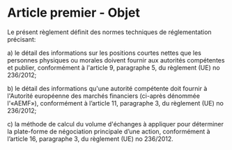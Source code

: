 # Article premier - Objet


Le présent règlement définit des normes techniques de réglementation précisant:

a) le détail des informations sur les positions courtes nettes que les personnes physiques ou morales doivent fournir aux autorités compétentes et publier, conformément à l'article 9, paragraphe 5, du règlement (UE) no 236/2012;

b) le détail des informations qu'une autorité compétente doit fournir à l'Autorité européenne des marchés financiers (ci-après dénommée l'«AEMF»), conformément à l’article 11, paragraphe 3, du règlement (UE) no 236/2012;

c) la méthode de calcul du volume d'échanges à appliquer pour déterminer la plate-forme de négociation principale d’une action, conformément à l’article 16, paragraphe 3, du règlement (UE) no 236/2012.
